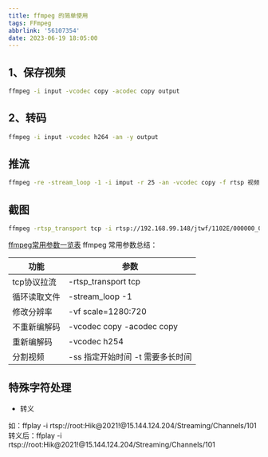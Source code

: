 ```yaml
---
title: ffmpeg 的简单使用
tags: FFmpeg
abbrlink: '56107354'
date: 2023-06-19 18:05:00
---
```


## 1、保存视频

```bash
ffmpeg -i input -vcodec copy -acodec copy output
```

## 2、转码

```bash
ffmpeg -i input -vcodec h264 -an -y output
```

## 推流

```bash
ffmpeg -re -stream_loop -1 -i imput -r 25 -an -vcodec copy -f rtsp 视频流地址
```

## 截图

```bash
ffmpeg -rtsp_transport tcp -i rtsp://192.168.99.148/jtwf/1102E/000000_001 -vf scale=1920:1080 -r 1 -vframes 1 -an -vcodec mjpeg 000000_001.jpg
```

[ffmpeg常用参数一览表](https://www.cnblogs.com/mwl523/p/10856633.html)
ffmpeg 常用参数总结：

|功能|参数|
|----|---|
|tcp协议拉流|-rtsp_transport tcp|
|循环读取文件|-stream_loop -1|
|修改分辨率|-vf scale=1280:720|
|不重新编解码|-vcodec copy -acodec copy|
|重新编解码|-vcodec h254|
|分割视频|-ss 指定开始时间 -t 需要多长时间|

## 特殊字符处理

- 转义

如：ffplay -i rtsp://root:Hik@2021!@15.144.124.204/Streaming/Channels/101
转义后：ffplay -i rtsp://root:Hik\@2021\!@15.144.124.204/Streaming/Channels/101
